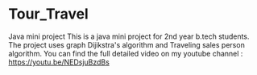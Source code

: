# Tour_Travel
Java mini project
This is a java mini project for 2nd year b.tech students. 
The project uses graph Dijikstra's algorithm and Traveling sales person algorithm.
You can find the full detailed video on my youtube channel : https://youtu.be/NEDsjuBzdBs

